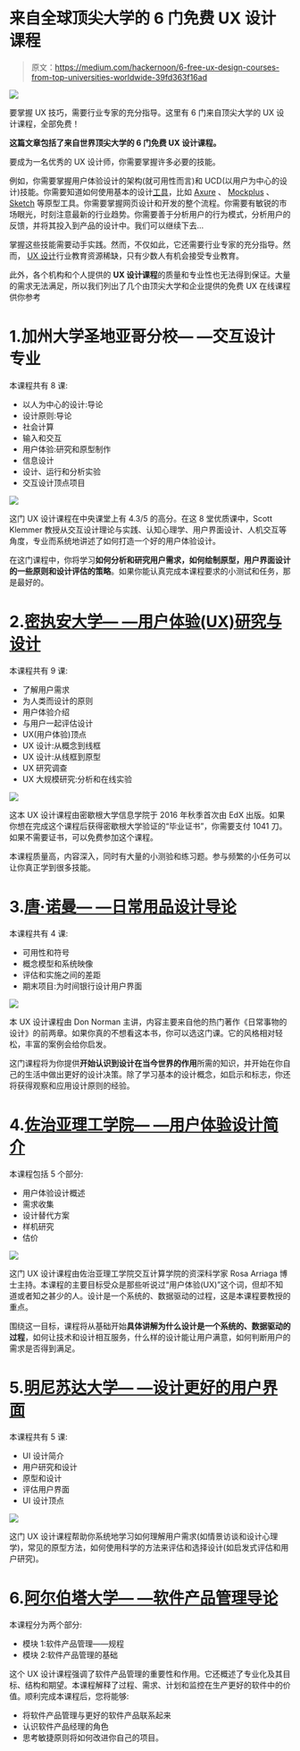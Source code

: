 # 来自全球顶尖大学的 6 门免费 UX 设计课程

> 原文：<https://medium.com/hackernoon/6-free-ux-design-courses-from-top-universities-worldwide-39fd363f16ad>

![](img/582953f1bf6fc0b38a0200b923666ff2.png)

要掌握 UX 技巧，需要行业专家的充分指导。这里有 6 门来自顶尖大学的 UX 设计课程，全部免费！

**这篇文章包括了来自世界顶尖大学的 6 门免费 UX 设计课程。**

要成为一名优秀的 UX 设计师，你需要掌握许多必要的技能。

例如，你需要掌握用户体验设计的架构(就可用性而言)和 UCD(以用户为中心的设计)技能。你需要知道如何使用基本的设计[工具](https://hackernoon.com/tagged/tools)，比如 [Axure](https://www.axure.com/) 、 [Mockplus](http://mockplus.com/) 、 [Sketch](https://www.sketchapp.com/) 等原型工具。你需要掌握网页设计和开发的整个流程。你需要有敏锐的市场眼光，时刻注意最新的行业趋势。你需要善于分析用户的行为模式，分析用户的反馈，并将其投入到产品的设计中。我们可以继续下去…

掌握这些技能需要动手实践。然而，不仅如此，它还需要行业专家的充分指导。然而， [UX 设计](https://hackernoon.com/tagged/ux-design)行业教育资源稀缺，只有少数人有机会接受专业教育。

此外，各个机构和个人提供的 **UX 设计课程**的质量和专业性也无法得到保证。大量的需求无法满足，所以我们列出了几个由顶尖大学和企业提供的免费 UX 在线课程供你参考

# 1.加州大学圣地亚哥分校— —交互设计专业

本课程共有 8 课:

*   以人为中心的设计:导论
*   设计原则:导论
*   社会计算
*   输入和交互
*   用户体验:研究和原型制作
*   信息设计
*   设计、运行和分析实验
*   交互设计顶点项目

![](img/63f3a923de02b6c653ec71358b57b31b.png)

这门 UX 设计课程在中央课堂上有 4.3/5 的高分。在这 8 堂优质课中，Scott Klemmer 教授从交互设计理论与实践、认知心理学、用户界面设计、人机交互等角度，专业而系统地讲述了如何打造一个好的用户体验设计。

在这门课程中，你将学习**如何分析和研究用户需求，如何绘制原型，用户界面设计的一些原则和设计评估的策略**。如果你能认真完成本课程要求的小测试和任务，那是最好的。

# 2.[密执安大学— —用户体验(UX)研究与设计](https://www.edx.org/micromasters/michiganx-user-experience-ux-research-and-design)

本课程共有 9 课:

*   了解用户需求
*   为人类而设计的原则
*   用户体验介绍
*   与用户一起评估设计
*   UX(用户体验)顶点
*   UX 设计:从概念到线框
*   UX 设计:从线框到原型
*   UX 研究调查
*   UX 大规模研究:分析和在线实验

![](img/4ef0eb4538ab24a672331cab63c1b463.png)

这本 UX 设计课程由密歇根大学信息学院于 2016 年秋季首次由 EdX 出版。如果你想在完成这个课程后获得密歇根大学验证的“毕业证书”，你需要支付 1041 刀。如果不需要证书，可以免费参加这个课程。

本课程质量高，内容深入，同时有大量的小测验和练习题。参与频繁的小任务可以让你真正学到很多技能。

# 3.[唐·诺曼— —日常用品设计导论](https://eg.udacity.com/course/intro-to-the-design-of-everyday-things--design101)

本课程共有 4 课:

*   可用性和符号
*   概念模型和系统映像
*   评估和实施之间的差距
*   期末项目:为时间银行设计用户界面

![](img/018560990276025236d6dc383daaa8db.png)

本 UX 设计课程由 Don Norman 主讲，内容主要来自他的热门著作《日常事物的设计》的前两章。如果你真的不想看这本书，你可以选这门课。它的风格相对轻松，丰富的案例会给你启发。

这门课程将为你提供**开始认识到设计在当今世界的作用**所需的知识，并开始在你自己的生活中做出更好的设计决策。除了学习基本的设计概念，如启示和标志，你还将获得观察和应用设计原则的经验。

# 4.[佐治亚理工学院— —用户体验设计简介](https://www.coursera.org/learn/user-experience-design)

本课程包括 5 个部分:

*   用户体验设计概述
*   需求收集
*   设计替代方案
*   样机研究
*   估价

![](img/93a36812c5aecc418360b92d03c49ae6.png)

这门 UX 设计课程由佐治亚理工学院交互计算学院的资深科学家 Rosa Arriaga 博士主持。本课程的主要目标受众是那些听说过“用户体验(UX)”这个词，但却不知道或者知之甚少的人。设计是一个系统的、数据驱动的过程，这是本课程要教授的重点。

围绕这一目标，课程将从基础开始**具体讲解为什么设计是一个系统的、数据驱动的过程**，如何让技术和设计相互服务，什么样的设计能让用户满意，如何判断用户的需求是否得到满足。

# 5.[明尼苏达大学— —设计更好的用户界面](https://www.coursera.org/specializations/user-interface-design)

本课程共有 5 课:

*   UI 设计简介
*   用户研究和设计
*   原型和设计
*   评估用户界面
*   UI 设计顶点

![](img/3b403b0266e094d21ee6d1219789df4a.png)

这门 UX 设计课程帮助你系统地学习如何理解用户需求(如情景访谈和设计心理学)，常见的原型方法，如何使用科学的方法来评估和选择设计(如启发式评估和用户研究)。

# 6.[阿尔伯塔大学— —软件产品管理导论](https://www.coursera.org/learn/introduction-to-software-product-management)

本课程分为两个部分:

*   模块 1:软件产品管理——规程
*   模块 2:软件产品管理的基础

这个 UX 设计课程强调了软件产品管理的重要性和作用。它还概述了专业化及其目标、结构和期望。本课程解释了过程、需求、计划和监控在生产更好的软件中的价值。顺利完成本课程后，您将能够:

*   将软件产品管理与更好的软件产品联系起来
*   认识软件产品经理的角色
*   思考敏捷原则将如何改进你自己的项目。
